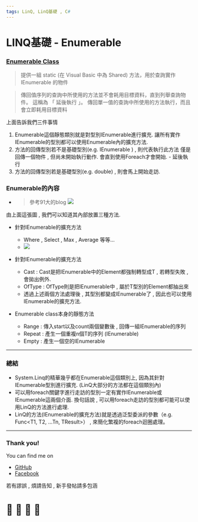 ```yaml
---
tags: LinQ, LinQ基礎 , C#
---
```


# LINQ基礎 - Enumerable

### [Enumerable Class](https://docs.microsoft.com/zh-tw/dotnet/api/system.linq.enumerable?view=netframework-4.8)

> 提供一組 static (在 Visual Basic 中為 Shared) 方法，用於查詢實作 IEnumerable<T> 的物件

> 傳回值序列的查詢中所使用的方法並不會耗用目標資料，直到列舉查詢物件。 這稱為 「 延後執行 」。 傳回單一值的查詢中所使用的方法執行，而且會立即耗用目標資料

上面告訴我們三件事情
1. Enumerable這個靜態類別就是對型別IEnumerable<T>進行擴充. 讓所有實作IEnumerable<T>的型別都可以使用Enumerable內的擴充方法.
2. 方法的回傳型別若不是基礎型別(e.g. IEnumerable<T> ) , 則代表執行此方法 僅是回傳一個物件 , 但尚未開始執行動作. 會直到使用Foreach才會開始. - 延後執行 
3. 方法的回傳型別若是基礎型別(e.g. double) , 則會馬上開始走訪.

### Enumerable的內容

- > 參考91大的blog
![](https://i.imgur.com/TzQDTov.jpg)

由上面這張圖 , 我們可以知道其內部放置三種方法.
- 針對IEnumerable<T>的擴充方法
    - Where , Select , Max , Average 等等...
    - ![](https://i.imgur.com/Ccf7Izj.png)

- 針對IEnumerable的擴充方法
    - Cast<T> : 
        Cast<T>是把IEnumerable中的Element都強制轉型成T , 若轉型失敗 , 會拋出例外.
    - OfType<T> : 
    OfType<T>則是把IEnumerable中 , 屬於T型別的Element都抽出來
    - 透過上述兩個方法處理後 , 其型別都變成IEnumerable<T>了 , 因此也可以使用IEnumerable<T>的擴充方法.
- Enumerable class本身的靜態方法
    - Range : 傳入start以及count兩個變數後 , 回傳一組IEnumerable<int>的序列
    - Repeat : 產生一個重複n個T的序列 (IEnumerable<T>)
    - Empty : 產生一個空的IEnumerable<T>
  
---

### 總結

- System.Linq的精華幾乎都在Enumerable這個類別上, 因為其針對IEnumerable型別進行擴充. (LinQ大部分的方法都在這個類別內)
- 可以用foreach關鍵字進行走訪的型別一定有實作IEnumerable或IEnumerable<T>這兩個介面. 換句話說 , 可以用foreach走訪的型別都可能可以使用LinQ的方法進行處理.
- LinQ的方法(IEnumerable<T>的擴充方法)就是透過泛型委派的參數（e.g. Func<T1, T2, …Tn, TResult>） , 來簡化繁複的foreach迴圈處理。


---

### Thank you! 

You can find me on

- [GitHub](https://github.com/s0920832252)
- [Facebook](https://www.facebook.com/fourtune.chen)

若有謬誤 , 煩請告知 , 新手發帖請多包涵

# :100: :muscle: :tada: :sheep: 
